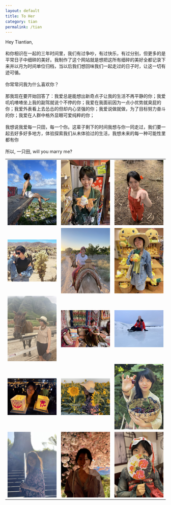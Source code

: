 ```yaml
---
layout: default
title: To Her
category: tian
permalink: /tian
---
```

<div class="proposal">
Hey Tiantian,
<br />
<br />
和你相识在一起的三年时间里，我们有过争吵，有过快乐，有过分别，但更多的是平常日子中细碎的美好。我制作了这个网站就是想把这所有细碎的美好全都记录下来并以月为时间单位归档，当以后我们想回味我们一起走过的日子时，让这一切有迹可循。
<br />
<br />
你常常问我为什么喜欢你？
<br />
<br />
那我现在要开始回答了：我爱总是能想出新奇点子让我的生活不再平静的你；我爱叽叽喳喳坐上我的副驾就说个不停的你；我爱在我面前因为一点小优势就臭屁的你；我爱外表看上去怂怂的但却内心坚强的你；我爱说做就做，为了目标努力奋斗的你；我爱在人群中格外显眼可爱纯粹的你；
<br />
<br />
我想说我爱每一只田，每一个你。这辈子剩下的时间我想与你一同走过，我们要一起去好多好多地方，体验探索我们从未体验过的生活，我想未来的每一种可能性里都有你
<br />
<br />
  所以, 一只田, will you marry me?
</div>
<table class="gallery">
  <tr>
    <td><img src="../assets/img/her1.jpg" height="100%" width="100%"/></td>
    <td><img src="../assets/img/her2.jpg" height="100%" width="100%"/></td>
    <td><img src="../assets/img/her3.jpg" height="100%" width="100%"/></td>
  </tr>
  <tr>
    <td><img src="../assets/img/her4.jpg" height="100%" width="100%"/></td>
    <td><img src="../assets/img/her5.jpg" height="100%" width="100%"/></td>
    <td><img src="../assets/img/her6.jpg" height="100%" width="100%"/></td>
  </tr>
  <tr>
    <td><img src="../assets/img/her7.jpg" height="100%" width="100%"/></td>
    <td><img src="../assets/img/her8.jpg" height="100%" width="100%"/></td>
    <td><img src="../assets/img/her9.jpg" height="100%" width="100%"/></td>
  </tr>
  <tr>
    <td><img src="../assets/img/her10.jpg" height="100%" width="100%"/></td>
    <td><img src="../assets/img/her11.jpg" height="100%" width="100%"/></td>
    <td><img src="../assets/img/her12.jpg" height="100%" width="100%"/></td>
  </tr>
  <tr>
    <td><img src="../assets/img/her13.jpg" height="100%" width="100%"/></td>
    <td><img src="../assets/img/her14.jpg" height="100%" width="100%"/></td>
    <td><img src="../assets/img/her16.jpg" height="100%" width="100%"/></td>
  </tr>
</table>
